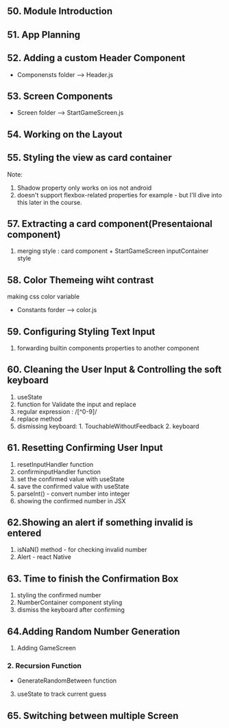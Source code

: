 ## 50. Module Introduction

## 51. App Planning

## 52. Adding a custom Header Component

- Componensts folder
  --> Header.js

## 53. Screen Components

- Screen folder
  --> StartGameScreen.js

## 54. Working on the Layout

## 55. Styling the view as card container

Note:

1. Shadow property only works on ios not android
2. <Text> doesn't support flexbox-related properties for example - but I'll dive into this later in the course.

## 57. Extracting a card component(Presentaional component)

1. merging style : card component + StartGameScreen inputContainer style

## 58. Color Themeing wiht contrast

making css color variable

- Constants forder
  --> color.js

## 59. Configuring Styling Text Input

1. forwarding builtin components properties to another component

## 60. Cleaning the User Input & Controlling the soft keyboard

1. useState
2. function for Validate the input and replace
3. regular expression : /[^0-9]/
4. replace method
5. dismissing keyboard: 1. TouchableWithoutFeedback 2. keyboard

## 61. Resetting Confirming User Input

1. resetInputHandler function
2. confirminputHandler function
3. set the confirmed value with useState
4. save the confirmed value with useState
5. parseInt() - convert number into integer
6. showing the confirmed number in JSX

## 62.Showing an alert if something invalid is entered

1. isNaN() method - for checking invalid number
2. Alert - react Native

## 63. Time to finish the Confirmation Box

1. styling the confirmed number
2. NumberContainer component styling
3. dismiss the keyboard after confirming

## 64.Adding Random Number Generation

1. Adding GameScreen

### 2. Recursion Function

- GenerateRandomBetween function

3. useState to track current guess

## 65. Switching between multiple Screen
